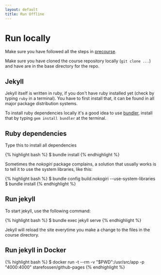 ```yaml
---
layout: default
title: Run Offline
---
```


# Run locally

Make sure you have followed all the steps in [precourse](../precourse).

Make sure you have cloned the course repository locally (`git clone ...`) and
have are in the base directory for the repo.


## Jekyll

Jekyll itself is written in ruby, if you don't have ruby installed yet (check
by typing `ruby` in a terminal). You have to first install that, it can be
found in all major package distribution systems.

To install ruby dependencies locally it's a good idea to use
[bundler](http://bundler.io/), install that by typing `gem install bundler` at
the terminal.


## Ruby dependencies

Type this to install all dependencies

{% highlight bash %}
$ bundle install
{% endhighlight %}

Sometimes the _nokogiri_ package complains, a solution that usually works is
to tell it to use the system libraries, like this:

{% highlight bash %}
$ bundle config build.nokogiri --use-system-libraries
$ bundle install
{% endhighlight %}

## Run jekyll

To start jekyll, use the following command:

{% highlight bash %}
$ bundle exec jekyll serve
{% endhighlight %}

Jekyll will reload the site everytime you make a change to the files in the
course directory.


## Run jekyll in Docker

{% highlight bash %}
$ docker run -t --rm -v "$PWD":/usr/src/app -p "4000:4000" starefossen/github-pages
{% endhighlight %}
